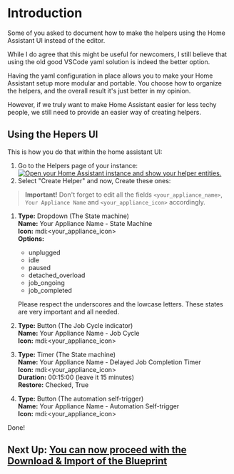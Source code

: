 # Introduction
Some of you asked to document how to make the helpers using the Home Assistant UI instead of the editor.

While I do agree that this might be useful for newcomers, I still believe that using the old good VSCode yaml solution is indeed the better option. 

Having the yaml configuration in place allows you to make your Home Assistant setup more modular and portable. You choose how to organize the helpers, and the overall result it's just better in my opinion. 

However, if we truly want to make Home Assistant easier for less techy people, we still need to provide an easier way of creating helpers. 

## Using the Hepers UI

This is how you do that within the home assistant UI:

1. Go to the Helpers page of your instance: [![Open your Home Assistant instance and show your helper entities.](https://my.home-assistant.io/badges/helpers.svg)](https://my.home-assistant.io/redirect/helpers/)
2. Select "Create Helper" and now, Create these ones:

>**Important!** Don't forget to edit all the fields `<your_appliance_name>`, `Your Appliance Name` and `<your_appliance_icon>` accordingly.

   1. **Type:** Dropdown (The State machine)<br>
      **Name:** Your Appliance Name - State Machine<br>
      **Icon:** mdi:<your_appliance_icon><br>
      **Options:**        
        - unplugged<br>
        - idle<br>
        - paused<br>
        - detached_overload<br>
        - job_ongoing<br>
        - job_completed<br>
  
        Please respect the underscores and the lowcase letters. These states are very important and all needed.

   2. **Type:** Button (The Job Cycle indicator)<br>
      **Name:** Your Appliance Name - Job Cycle<br>
      **Icon:** mdi:<your_appliance_icon><br>


   3. **Type:** Timer (The State machine)<br>
      **Name:** Your Appliance Name - Delayed Job Completion Timer<br>
      **Icon:** mdi:<your_appliance_icon><br>
      **Duration:** 00:15:00 (leave it 15 minutes)<br>
      **Restore:** Checked, True

   4. **Type:** Button (The automation self-trigger)<br>
      **Name:** Your Appliance Name - Automation Self-trigger<br>
      **Icon:** mdi:<your_appliance_icon><br>


Done!

## Next Up: [You can now proceed with the Download & Import of the Blueprint](#-download--import)